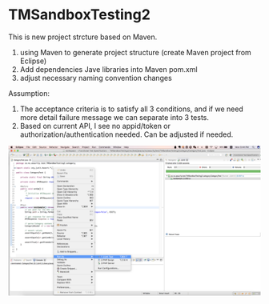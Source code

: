 # TMSandboxTesting2

This is new project strcture based on Maven. 

1. using Maven to generate project structure (create Maven project from Eclipse)
2. Add dependencies Jave libraries into Maven pom.xml
3. adjust necessary naming convention changes

Assumption:
1. The acceptance criteria is to satisfy all 3 conditions, and if we need more detail failure message we can separate into 3 tests.
2. Based on current API, I see no appid/token or authorization/authentication needed. Can be adjusted if needed.

![](https://github.com/songc0627/TMSandboxTesting2/blob/master/caseexecution.png)
